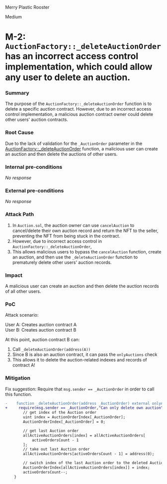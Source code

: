Merry Plastic Rooster

Medium

# M-2: `AuctionFactory::_deleteAuctionOrder` has an incorrect access control implementation, which could allow any user to delete an auction.

### Summary

The purpose of the `AuctionFactory::_deleteAuctionOrder` function is to delete a specific auction contract. However, due to an incorrect access control implementation, a malicious auction contract owner could delete other users' auction contracts.

### Root Cause

Due to the lack of validation for the `_AuctionOrder` parameter in the [AuctionFactory::_deleteAuctionOrder](https://github.com/sherlock-audit/2024-11-debita-finance-v3/blob/main/Debita-V3-Contracts/contracts/auctions/AuctionFactory.sol#L145-L160) function, a malicious user can create an auction and then delete the auctions of other users.

### Internal pre-conditions

_No response_

### External pre-conditions

_No response_

### Attack Path

1. In `Auction.sol`, the auction owner can use `cancelAuction` to cancel/delete their own auction record and return the NFT to the seller, preventing the NFT from being stuck in the contract.
2. However, due to incorrect access control in `AuctionFactory::_deleteAuctionOrder`, 
3. This allows malicious users to bypass the `cancelAuction` function, create an auction, and then use the `_deleteAuctionOrder` function to prematurely delete other users' auction records.

### Impact

A malicious user can create an auction and then delete the auction records of all other users.

### PoC

Attack scenario:

User A: Creates auction contract A  
User B: Creates auction contract B

At this point, auction contract B can:
1. Call `_deleteAuctionOrder(address(A))`
2. Since B is also an auction contract, it can pass the `onlyAuctions` check
3. This allows it to delete the auction-related indexes and records of contract A!

### Mitigation

Fix suggestion: Require that `msg.sender == _AuctionOrder` in order to call this function.


```diff
-    function _deleteAuctionOrder(address _AuctionOrder) external onlyAuctions {
+     require(msg.sender == _AuctionOrder,"Can only delete own auction");
        // get index of the Auction order
        uint index = AuctionOrderIndex[_AuctionOrder];
        AuctionOrderIndex[_AuctionOrder] = 0;

        // get last Auction order
        allActiveAuctionOrders[index] = allActiveAuctionOrders[
            activeOrdersCount - 1
        ];
        // take out last Auction order
        allActiveAuctionOrders[activeOrdersCount - 1] = address(0);

        // switch index of the last Auction order to the deleted Auction order
        AuctionOrderIndex[allActiveAuctionOrders[index]] = index;
        activeOrdersCount--;
    }
```

